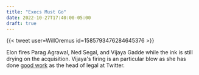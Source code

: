 ```yaml
---
title: "Execs Must Go"
date: 2022-10-27T17:40:00-05:00
draft: true
---
```

{{< tweet user=WillOremus id=1585793476284645376 >}}
<!--more-->

Elon fires Parag Agrawal, Ned Segal, and Vijaya Gadde while the ink is still drying on the acquisition. Vijaya's firing is an particular blow as she has done [good work](https://www.techdirt.com/2022/10/28/elon-musks-first-move-is-to-fire-the-person-most-responsible-for-twitters-strong-free-speech-stance/) as the head of legal at Twitter.


